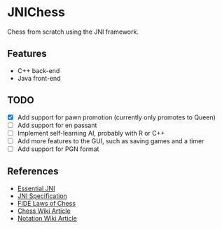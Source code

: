 # JNIChess
Chess from scratch using the JNI framework.

## Features
- C++ back-end
- Java front-end

## TODO
- [x] Add support for pawn promotion (currently only promotes to Queen)
- [ ] Add support for en passant
- [ ] Implement self-learning AI, probably with R or C++
- [ ] Add more features to the GUI, such as saving games and a timer
- [ ] Add support for PGN format

## References
- [Essential JNI](http://www.prenhall.com/ptrbooks/ptr_0139470298.html)
- [JNI Specification](http://docs.oracle.com/javase/8/docs/technotes/guides/jni/)
- [FIDE Laws of Chess](https://www.fide.com/FIDE/handbook/LawsOfChess.pdf)
- [Chess Wiki Article](https://en.wikipedia.org/wiki/Chess)
- [Notation Wiki Article](https://en.wikipedia.org/wiki/Algebraic_notation_(chess))
